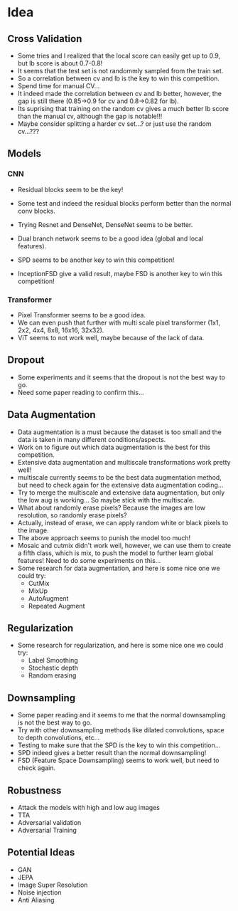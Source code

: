 # Idea

## Cross Validation
+ Some tries and I realized that the local score can easily get up to 0.9, but lb score is about 0.7-0.8!
+ It seems that the test set is not randommly sampled from the train set.
+ So a correlation between cv and lb is the key to win this competition.
+ Spend time for manual CV...
+ It indeed made the correlation between cv and lb better, however, the gap is still there (0.85->0.9 for cv and 0.8->0.82 for lb).
+ Its suprising that training on the random cv gives a much better lb score than the manual cv, although the gap is notable!!!
+ Maybe consider splitting a harder cv set...? or just use the random cv...???

## Models
### CNN
+ Residual blocks seem to be the key!
+ Some test and indeed the residual blocks perform better than the normal conv blocks.
+ Trying Resnet and DenseNet, DenseNet seems to be better.

+ Dual branch network seems to be a good idea (global and local features).
+ SPD seems to be another key to win this competition!

+ InceptionFSD give a valid result, maybe FSD is another key to win this competition!
### Transformer
+ Pixel Transformer seems to be a good idea.
+ We can even push that further with multi scale pixel transformer (1x1, 2x2, 4x4, 8x8, 16x16, 32x32).
+ ViT seems to not work well, maybe because of the lack of data.

## Dropout
+ Some experiments and it seems that the dropout is not the best way to go.
+ Need some paper reading to confirm this...

## Data Augmentation
+ Data augmentation is a must because the dataset is too small and the data is taken in many different conditions/aspects.
+ Work on to figure out which data augmentation is the best for this competition.
+ Extensive data augmentation and multiscale transformations work pretty well!
+ multiscale currently seems to be the best data augmentation method, but need to check again for the extensive data augmentation coding...
+ Try to merge the multiscale and extensive data augmentation, but only the low aug is working... So maybe stick with the multiscale.
+ What about randomly erase pixels? Because the images are low resolution, so randomly erase pixels?
+ Actually, instead of erase, we can apply random white or black pixels to the image.
+ The above approach seems to punish the model too much!
+ Mosaic and cutmix didn't work well, however, we can use them to create a fifth class, which is mix, to push the model to further learn global features! Need to do some experiments on this...
+ Some research for data augmentation, and here is some nice one we could try:
  + CutMix
  + MixUp
  + AutoAugment
  + Repeated Augment

## Regularization
+ Some research for regularization, and here is some nice one we could try:
  + Label Smoothing
  + Stochastic depth
  + Random erasing
## Downsampling
+ Some paper reading and it seems to me that the normal downsampling is not the best way to go.
+ Try with other downsampling methods like dilated convolutions, space to depth convolutions, etc...
+ Testing to make sure that the SPD is the key to win this competition...
+ SPD indeed gives a better result than the normal downsampling!
+ FSD (Feature Space Downsampling) seems to work well, but need to check again.

## Robustness
+ Attack the models with high and low aug images
+ TTA
+ Adversarial validation
+ Adversarial Training

## Potential Ideas
+ GAN
+ JEPA
+ Image Super Resolution
+ Noise injection
+ Anti Aliasing
